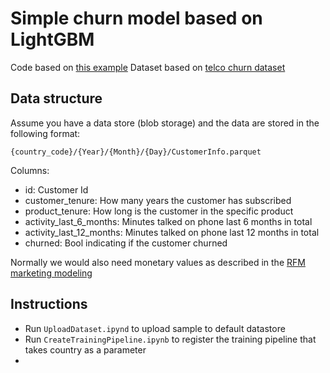 # Simple churn model based on LightGBM

Code based on [this example](https://www.kaggle.com/ezietsman/simple-python-lightgbm-example)
Dataset based on [telco churn dataset](https://www.kaggle.com/blastchar/telco-customer-churn)

## Data structure

Assume you have a data store (blob storage) and the data are stored in the following format:

```
{country_code}/{Year}/{Month}/{Day}/CustomerInfo.parquet
```

Columns:

- id: Customer Id
- customer_tenure: How many years the customer has subscribed
- product_tenure: How long is the customer in the specific product
- activity_last_6_months: Minutes talked on phone last 6 months in total
- activity_last_12_months: Minutes talked on phone last 12 months in total
- churned: Bool indicating if the customer churned

Normally we would also need monetary values as described in the [RFM marketing modeling](https://en.wikipedia.org/wiki/RFM_(market_research))

## Instructions

- Run `UploadDataset.ipynd` to upload sample to default datastore
- Run `CreateTrainingPipeline.ipynb` to register the training pipeline that takes country as a parameter
- 
